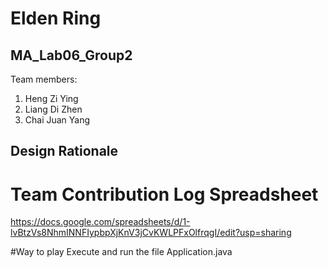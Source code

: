 # Elden Ring

## MA_Lab06_Group2
Team members:
1. Heng Zi Ying
2. Liang Di Zhen
3. Chai Juan Yang

## Design Rationale

# Team Contribution Log Spreadsheet
https://docs.google.com/spreadsheets/d/1-lvBtzVs8NhmINNFIypbpXjKnV3jCvKWLPFxOlfrqgI/edit?usp=sharing

#Way to play
Execute and run the file Application.java

